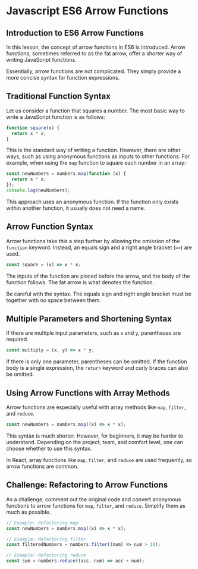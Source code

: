 # Javascript ES6 Arrow Functions

## Introduction to ES6 Arrow Functions

In this lesson, the concept of arrow functions in ES6 is introduced. Arrow functions, sometimes referred to as the fat arrow, offer a shorter way of writing JavaScript functions.

Essentially, arrow functions are not complicated. They simply provide a more concise syntax for function expressions.

## Traditional Function Syntax

Let us consider a function that squares a number. The most basic way to write a JavaScript function is as follows:

```js
function square(x) {
  return x * x;
}
```

This is the standard way of writing a function. However, there are other ways, such as using anonymous functions as inputs to other functions. For example, when using the `map` function to square each number in an array:

```js
const newNumbers = numbers.map(function (x) {
  return x * x;
});
console.log(newNumbers);
```

This approach uses an anonymous function. If the function only exists within another function, it usually does not need a name.

## Arrow Function Syntax

Arrow functions take this a step further by allowing the omission of the `function` keyword. Instead, an equals sign and a right angle bracket (`=>`) are used.

```js
const square = (x) => x * x;
```

The inputs of the function are placed before the arrow, and the body of the function follows. The fat arrow is what denotes the function.

Be careful with the syntax. The equals sign and right angle bracket must be together with no space between them.

## Multiple Parameters and Shortening Syntax

If there are multiple input parameters, such as `x` and `y`, parentheses are required.

```js
const multiply = (x, y) => x * y;
```

If there is only one parameter, parentheses can be omitted. If the function body is a single expression, the `return` keyword and curly braces can also be omitted.

## Using Arrow Functions with Array Methods

Arrow functions are especially useful with array methods like `map`, `filter`, and `reduce`.

```js
const newNumbers = numbers.map((x) => x * x);
```

This syntax is much shorter. However, for beginners, it may be harder to understand. Depending on the project, team, and comfort level, one can choose whether to use this syntax.

In React, array functions like `map`, `filter`, and `reduce` are used frequently, so arrow functions are common.

## Challenge: Refactoring to Arrow Functions

As a challenge, comment out the original code and convert anonymous functions to arrow functions for `map`, `filter`, and `reduce`. Simplify them as much as possible.

```js
// Example: Refactoring map
const newNumbers = numbers.map((x) => x * x);
```

```js
// Example: Refactoring filter
const filteredNumbers = numbers.filter((num) => num > 10);
```

```js
// Example: Refactoring reduce
const sum = numbers.reduce((acc, num) => acc + num);
```
